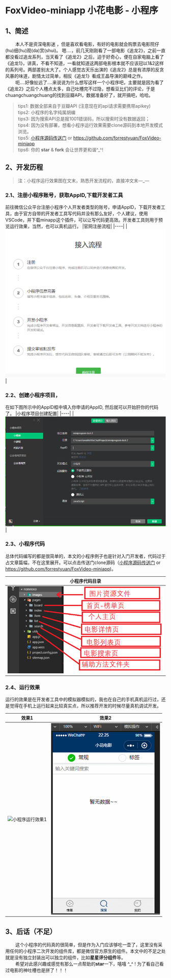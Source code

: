 # FoxVideo-miniapp 小花电影 - 小程序

## 1、简述  

&nbsp;&nbsp;&nbsp;&nbsp;&nbsp;&nbsp;&nbsp;&nbsp;本人不是资深电影迷 ，但是喜欢看电影，有好的电影就会购票去电影院仔(hu)细(hu)观(da)赏(shui)。 嗯....，前几天刚刚看了一部电影《追龙2》，之前一直都没看过追龙系列，当天看了《追龙2》之后，迫于好奇心，便在自家电脑上看了《追龙1》，讲真，不看不知道，一看就知道这两部电影根本就不应该冠以1&2这样的系列号。两部差别太大了。个人感觉古天乐出演的《追龙2》总是有浓厚的反贪风暴的味道，剧情太过简单，相反《追龙1》看成王晶导演的巅峰之作。  
&nbsp;&nbsp;&nbsp;&nbsp;&nbsp;&nbsp;&nbsp;&nbsp;呃....好像扯远了....来说说为什么想写这样一个小程序吧，主要就是因为看了《追龙2》之后个人槽点太多，自己吐槽完不过隐，想看豆比们的评论，于是chuangchuangchuang的找到豆瓣API，数据准备好了，就开搞吧，哈哈。

> tips1: 数据全部来自于豆瓣API  (注意现在的api请求需要携带apikey)  
> tips2: 小程序的名字纯属胡编  
> tips3: 因为搜索API总是报1001错误码，所以搜索时没有数据返回；  
> tips4: 因为没有部署，想看小程序运行效果需要clone源码到本地开发模式浏览。  
> tips5: [小程序源码传送门](https://github.com/forrestyuan/FoxVideo-miniapp)  or  <https://github.com/forrestyuan/FoxVideo-miniapp>  
> tips6: 你的 **star** & **fork** 会让世界更和谐^_^!

## 2、开发历程
> 注：小程序运行效果图在文末，熟悉开发流程的，直接冲文末—_—
### 2.1、注册小程序账号，获取AppID,下载开发者工具

前往微信公众平台注册小程序个人开发者类型的账号，申请AppID，下载开发者工具，由于官方自带的开发者工具写代码并没有那么友好，个人建议，使用VSCode，并下载minapp这个插件，可以让写代码更高效。开发者工具则用于预览运行效果，当然，也可以真机运行。
|官网注册流程|
|----|
|![注册小程序](https://raw.githubusercontent.com/forrestyuan/FoxVideo-miniapp/master/regMINIAPP.PNG)|

### 2.2、创建小程序项目，
在如下图所示中的AppID框中填入你申请的AppID, 然后就可以开始肝你的代码了。
|小程序项目创建配置|
|----|
|![创建小程序项目](https://raw.githubusercontent.com/forrestyuan/FoxVideo-miniapp/master/createproj.PNG)|

### 2.3、小程序代码

总体代码编写的都是很简单的，本文的小程序例子也是针对入门开发者，代码过于占文章篇幅，不在这里展开。可以点击传送门clone源码（[小程序源码传送门](https://github.com/forrestyuan/FoxVideo-miniapp)  or  <https://github.com/forrestyuan/FoxVideo-miniapp>)。

|小程序代码目录|
|----|
|![小程序代码目录](https://raw.githubusercontent.com/forrestyuan/FoxVideo-miniapp/master/dir.PNG)|

### 2.4、运行效果

运行的效果是在开发者工具中的模拟器模拟的，我也在自己的手机真机运行过，还是觉得在手机上运行起来比较真实点，所以推荐开发的时候尽量真机调试开发。

|效果1|效果2|  
|----|----|
|![小程序运行效果1](https://github.com/forrestyuan/FoxVideo-miniapp/blob/master/preview1.gif?raw=true)|![小程序运行效果2](https://github.com/forrestyuan/FoxVideo-miniapp/blob/master/preview2.gif?raw=true)|  

## 3、后话（不足）

&nbsp;&nbsp;&nbsp;&nbsp;&nbsp;&nbsp;&nbsp;&nbsp;这个小程序的代码真的很简单，但是作为入门应该够吃一壶了，这里没有采用任何的小程序二次开发的组件库，都是微信官方原生的组件。本文中的不足之处就是没有独立封装出可以独立的组件，比如**星星评分组件**等。  
&nbsp;&nbsp;&nbsp;&nbsp;&nbsp;&nbsp;&nbsp;&nbsp;希望对此感兴趣或感觉有那么一点帮助的**star**一下，嘻嘻 ^_^ ! 为了看自己看过电影的神吐槽也是拼了！！！
